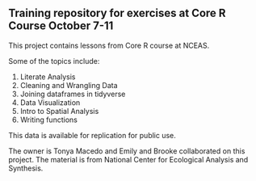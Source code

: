 ## Training repository for exercises at Core R Course October 7-11

This project contains lessons from Core R course at NCEAS. 

Some of the topics include:
  1. Literate Analysis
  2. Cleaning and Wrangling Data
  3. Joining dataframes in tidyverse
  4. Data Visualization
  5. Intro to Spatial Analysis
  6. Writing functions

This data is available for replication for public use. 

The owner is Tonya Macedo and Emily and Brooke collaborated on this project. The material is from National Center for Ecological Analysis and Synthesis. 

